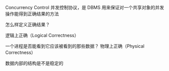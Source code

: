 Concurrency Control
并发控制协议，是 DBMS 用来保证对一个共享对象的并发操作能得到正确结果的方法

怎么样定义正确结果？

逻辑上正确（Logical Correctness）

一个进程是否能看到它应该被看到的那些数据？
物理上正确（Physical Correctness）

数据内部的结构是不是稳定的
